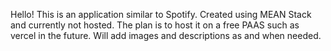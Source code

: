Hello!
This is an application similar to Spotify. Created using MEAN Stack and currently not hosted. 
The plan is to host it on a free PAAS such as vercel in the future.
Will add images and descriptions as and when needed.

